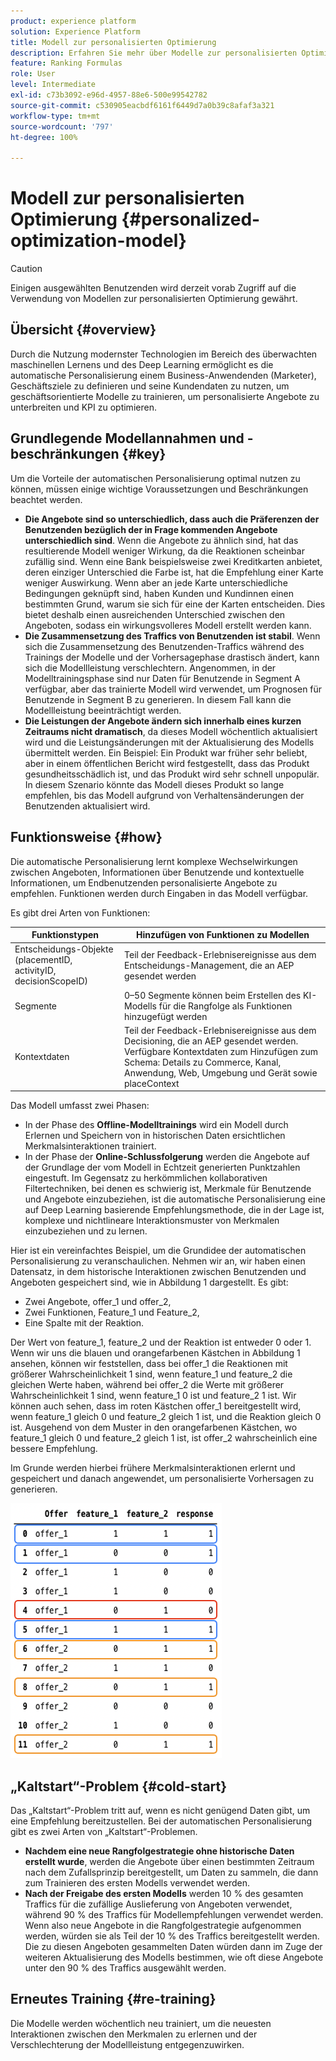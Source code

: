 ```yaml
---
product: experience platform
solution: Experience Platform
title: Modell zur personalisierten Optimierung
description: Erfahren Sie mehr über Modelle zur personalisierten Optimierung
feature: Ranking Formulas
role: User
level: Intermediate
exl-id: c73b3092-e96d-4957-88e6-500e99542782
source-git-commit: c530905eacbdf6161f6449d7a0b39c8afaf3a321
workflow-type: tm+mt
source-wordcount: '797'
ht-degree: 100%

---
```


# Modell zur personalisierten Optimierung {#personalized-optimization-model}

>[!CAUTION]
>
>Einigen ausgewählten Benutzenden wird derzeit vorab Zugriff auf die Verwendung von Modellen zur personalisierten Optimierung gewährt.

## Übersicht {#overview}

Durch die Nutzung modernster Technologien im Bereich des überwachten maschinellen Lernens und des Deep Learning ermöglicht es die automatische Personalisierung einem Business-Anwendenden (Marketer), Geschäftsziele zu definieren und seine Kundendaten zu nutzen, um geschäftsorientierte Modelle zu trainieren, um personalisierte Angebote zu unterbreiten und KPI zu optimieren.

## Grundlegende Modellannahmen und -beschränkungen {#key}

Um die Vorteile der automatischen Personalisierung optimal nutzen zu können, müssen einige wichtige Voraussetzungen und Beschränkungen beachtet werden.

* **Die Angebote sind so unterschiedlich, dass auch die Präferenzen der Benutzenden bezüglich der in Frage kommenden Angebote unterschiedlich sind**. Wenn die Angebote zu ähnlich sind, hat das resultierende Modell weniger Wirkung, da die Reaktionen scheinbar zufällig sind.
Wenn eine Bank beispielsweise zwei Kreditkarten anbietet, deren einziger Unterschied die Farbe ist, hat die Empfehlung einer Karte weniger Auswirkung. Wenn aber an jede Karte unterschiedliche Bedingungen geknüpft sind, haben Kunden und Kundinnen einen bestimmten Grund, warum sie sich für eine der Karten entscheiden. Dies bietet deshalb einen ausreichenden Unterschied zwischen den Angeboten, sodass ein wirkungsvolleres Modell erstellt werden kann.
* **Die Zusammensetzung des Traffics von Benutzenden ist stabil**. Wenn sich die Zusammensetzung des Benutzenden-Traffics während des Trainings der Modelle und der Vorhersagephase drastisch ändert, kann sich die Modellleistung verschlechtern. Angenommen, in der Modelltrainingsphase sind nur Daten für Benutzende in Segment A verfügbar, aber das trainierte Modell wird verwendet, um Prognosen für Benutzende in Segment B zu generieren. In diesem Fall kann die Modellleistung beeinträchtigt werden.
* **Die Leistungen der Angebote ändern sich innerhalb eines kurzen Zeitraums nicht dramatisch**, da dieses Modell wöchentlich aktualisiert wird und die Leistungsänderungen mit der Aktualisierung des Modells übermittelt werden. Ein Beispiel: Ein Produkt war früher sehr beliebt, aber in einem öffentlichen Bericht wird festgestellt, dass das Produkt gesundheitsschädlich ist, und das Produkt wird sehr schnell unpopulär. In diesem Szenario könnte das Modell dieses Produkt so lange empfehlen, bis das Modell aufgrund von Verhaltensänderungen der Benutzenden aktualisiert wird.

## Funktionsweise {#how}

Die automatische Personalisierung lernt komplexe Wechselwirkungen zwischen Angeboten, Informationen über Benutzende und kontextuelle Informationen, um Endbenutzenden personalisierte Angebote zu empfehlen. Funktionen werden durch Eingaben in das Modell verfügbar.

Es gibt drei Arten von Funktionen:

| Funktionstypen | Hinzufügen von Funktionen zu Modellen |
|--------------|----------------------------|
| Entscheidungs-Objekte (placementID, activityID, decisionScopeID) | Teil der Feedback-Erlebnisereignisse aus dem Entscheidungs-Management, die an AEP gesendet werden |
| Segmente | 0–50 Segmente können beim Erstellen des KI-Modells für die Rangfolge als Funktionen hinzugefügt werden |
| Kontextdaten | Teil der Feedback-Erlebnisereignisse aus dem Decisioning, die an AEP gesendet werden. Verfügbare Kontextdaten zum Hinzufügen zum Schema: Details zu Commerce, Kanal, Anwendung, Web, Umgebung und Gerät sowie placeContext |

Das Modell umfasst zwei Phasen:

* In der Phase des **Offline-Modelltrainings** wird ein Modell durch Erlernen und Speichern von in historischen Daten ersichtlichen Merkmalsinteraktionen trainiert.
* In der Phase der **Online-Schlussfolgerung** werden die Angebote auf der Grundlage der vom Modell in Echtzeit generierten Punktzahlen eingestuft. Im Gegensatz zu herkömmlichen kollaborativen Filtertechniken, bei denen es schwierig ist, Merkmale für Benutzende und Angebote einzubeziehen, ist die automatische Personalisierung eine auf Deep Learning basierende Empfehlungsmethode, die in der Lage ist, komplexe und nichtlineare Interaktionsmuster von Merkmalen einzubeziehen und zu lernen.

Hier ist ein vereinfachtes Beispiel, um die Grundidee der automatischen Personalisierung zu veranschaulichen. Nehmen wir an, wir haben einen Datensatz, in dem historische Interaktionen zwischen Benutzenden und Angeboten gespeichert sind, wie in Abbildung 1 dargestellt. Es gibt:
* Zwei Angebote, offer_1 und offer_2,
* Zwei Funktionen, Feature_1 und Feature_2,
* Eine Spalte mit der Reaktion.

Der Wert von feature_1, feature_2 und der Reaktion ist entweder 0 oder 1. Wenn wir uns die blauen und orangefarbenen Kästchen in Abbildung 1 ansehen, können wir feststellen, dass bei offer_1 die Reaktionen mit größerer Wahrscheinlichkeit 1 sind, wenn feature_1 und feature_2 die gleichen Werte haben, während bei offer_2 die Werte mit größerer Wahrscheinlichkeit 1 sind, wenn feature_1 0 ist und feature_2 1 ist. Wir können auch sehen, dass im roten Kästchen offer_1 bereitgestellt wird, wenn feature_1 gleich 0 und feature_2 gleich 1 ist, und die Reaktion gleich 0 ist. Ausgehend von dem Muster in den orangefarbenen Kästchen, wo feature_1 gleich 0 und feature_2 gleich 1 ist, ist offer_2 wahrscheinlich eine bessere Empfehlung.

Im Grunde werden hierbei frühere Merkmalsinteraktionen erlernt und gespeichert und danach angewendet, um personalisierte Vorhersagen zu generieren.

![](../assets/perso-ranking-schema.png)

## „Kaltstart“-Problem {#cold-start}

Das „Kaltstart“-Problem tritt auf, wenn es nicht genügend Daten gibt, um eine Empfehlung bereitzustellen. Bei der automatischen Personalisierung gibt es zwei Arten von „Kaltstart“-Problemen.

* **Nachdem eine neue Rangfolgestrategie ohne historische Daten erstellt wurde**, werden die Angebote über einen bestimmten Zeitraum nach dem Zufallsprinzip bereitgestellt, um Daten zu sammeln, die dann zum Trainieren des ersten Modells verwendet werden.
* **Nach der Freigabe des ersten Modells** werden 10 % des gesamten Traffics für die zufällige Auslieferung von Angeboten verwendet, während 90 % des Traffics für Modellempfehlungen verwendet werden. Wenn also neue Angebote in die Rangfolgestrategie aufgenommen werden, würden sie als Teil der 10 % des Traffics bereitgestellt werden. Die zu diesen Angeboten gesammelten Daten würden dann im Zuge der weiteren Aktualisierung des Modells bestimmen, wie oft diese Angebote unter den 90 % des Traffics ausgewählt werden.

## Erneutes Training {#re-training}

Die Modelle werden wöchentlich neu trainiert, um die neuesten Interaktionen zwischen den Merkmalen zu erlernen und der Verschlechterung der Modellleistung entgegenzuwirken.
